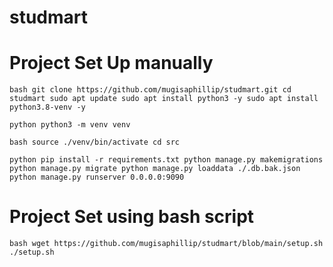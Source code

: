 # studmart

# Project Set Up manually
`bash
    git clone https://github.com/mugisaphillip/studmart.git
    cd studmart
    sudo apt update
    sudo apt install python3 -y
    sudo apt install python3.8-venv -y
`

`python
    python3 -m venv venv
`

`bash
    source ./venv/bin/activate
    cd src
`

`python
    pip install -r requirements.txt
    python manage.py makemigrations
    python manage.py migrate
    python manage.py loaddata ./.db.bak.json
    python manage.py runserver 0.0.0.0:9090
`

# Project Set using bash script
`bash
    wget https://github.com/mugisaphillip/studmart/blob/main/setup.sh
    ./setup.sh
`